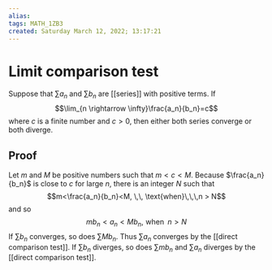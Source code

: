 ```yaml
---
alias: 
tags: MATH_1ZB3
created: Saturday March 12, 2022; 13:17:21 
---
```

# Limit comparison test
Suppose that $\sum a_n$ and $\sum b_n$ are [[series]] with positive terms. If
$$\lim_{n \rightarrow \infty}\frac{a_n}{b_n}=c$$
where $c$ is a finite number and $c>0$, then either both series converge or both diverge. 

## Proof
Let $m$ and $M$ be positive numbers such that $m < c < M$. Because $\frac{a_n}{b_n}$ is close to $c$ for large $n$, there is an integer $N$ such that
$$m<\frac{a_n}{b_n}<M, \,\, \text{when}\,\,\,n > N$$
and so
$$mb_n<a_n<Mb_n,\,\, \text{when}\, \,\,n > N$$
If $\sum b_n$ converges, so does $\sum Mb_n$. Thus $\sum a_n$ converges by the [[direct comparison test]]. If $\sum b_n$ diverges, so does $\sum mb_n$ and $\sum a_n$ diverges by the [[direct comparison test]].